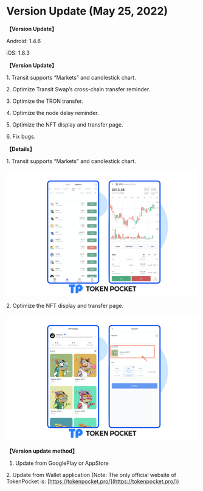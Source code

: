 # Version Update (May 25, 2022)

**【Version Update】**

&#x20; Android: 1.4.6

&#x20; iOS: 1.8.3

&#x20;

**【Version Update】**

1\. Transit supports “Markets” and candlestick chart.

2\. Optimize Transit Swap’s cross-chain transfer reminder.

3\. Optimize the TRON transfer.

4\. Optimize the node delay reminder.

5\. Optimize the NFT display and transfer page.

6\. Fix bugs.

&#x20;

**【Details】**

1\. Transit supports “Markets” and candlestick chart.

![](<../../.gitbook/assets/Group 18931.png>)

2\. Optimize the NFT display and transfer page.

![](<../../.gitbook/assets/Group 18930.png>)

**【Version update method】‌**

1. Update from GooglePlay or AppStore

&#x20; 2\. Update from Wallet application (Note: The only official website of TokenPocket is: [https://tokenpocket.pro/](https://tokenpocket.pro/))

